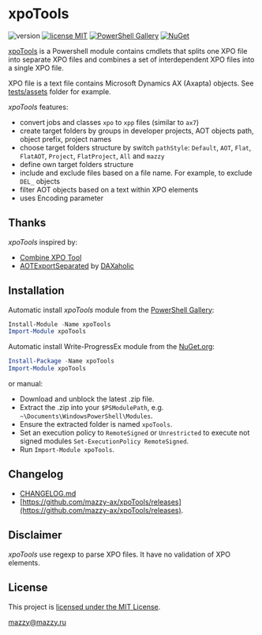 # xpoTools

![version][version.svg] [![license MIT][license.svg]][license] [![PowerShell Gallery][ps.svg]][ps] [![NuGet][nuget.svg]][nuget]

[project]:https://github.com/mazzy-ax/xpoTools
[version.svg]:https://img.shields.io/badge/version-1.1.0-green.svg
[license.svg]:https://img.shields.io/badge/license-MIT-blue.svg
[license]:https://github.com/mazzy-ax/xpoTools/blob/master/LICENSE
[ps.svg]:https://img.shields.io/powershellgallery/dt/xpoTools.svg?colorB=4682B4
[ps]:https://www.powershellgallery.com/packages/xpoTools
[nuget.svg]:https://img.shields.io/nuget/dt/xpoTools.svg?label=NuGet&colorB=ef8b00
[nuget]:https://www.nuget.org/packages/xpoTools/

[xpoTools][project] is a Powershell module contains cmdlets that splits one XPO file into separate XPO files and combines a set of interdependent XPO files into a single XPO file.

XPO file is a text file contains Microsoft Dynamics AX (Axapta) objects. See [tests/assets](tests/assets) folder for example.

*xpoTools* features:

* convert jobs and classes `xpo` to `xpp` files (similar to `ax7`)
* create target folders by groups in developer projects, AOT objects path, object prefix, project names
* choose target folders structure by switch `pathStyle`: `Default`, `AOT`, `Flat`, `FlatAOT`, `Project`, `FlatProject`, `All` and `mazzy`
* define own target folders structure
* include and exclude files based on a file name. For example, to exclude `DEL_` objects
* filter AOT objects based on a text within XPO elements
* uses Encoding parameter

## Thanks

*xpoTools* inspired by:

* [Combine XPO Tool](https://msdn.microsoft.com/ru-ru/library/jj225589.aspx)
* [AOTExportSeparated](https://github.com/DAXaholic/AOTExportSeparated) by [DAXaholic](https://github.com/DAXaholic)

## Installation

Automatic install *xpoTools* module from the [PowerShell Gallery][ps]:

```powershell
Install-Module -Name xpoTools
Import-Module xpoTools
```

Automatic install Write-ProgressEx module from the [NuGet.org][nuget]:

```powershell
Install-Package -Name xpoTools
Import-Module xpoTools
```

or manual:

* Download and unblock the latest .zip file.
* Extract the .zip into your `$PSModulePath`, e.g. `~\Documents\WindowsPowerShell\Modules`.
* Ensure the extracted folder is named `xpoTools`.
* Set an execution policy to `RemoteSigned` or `Unrestricted` to execute not signed modules `Set-ExecutionPolicy RemoteSigned`.
* Run `Import-Module xpoTools`.

## Changelog

* [CHANGELOG.md](CHANGELOG.md)
* [https://github.com/mazzy-ax/xpoTools/releases](https://github.com/mazzy-ax/xpoTools/releases).

## Disclaimer

*xpoTools* use regexp to parse XPO files. It have no validation of XPO elements.

## License

This project is [licensed under the MIT License][license].

mazzy@mazzy.ru